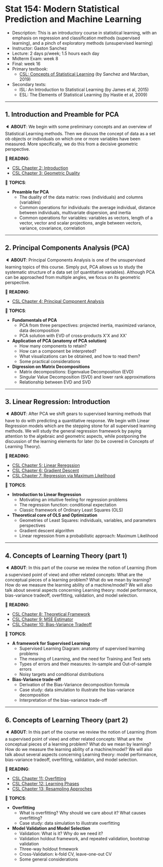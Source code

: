 # Stat 154: Modern Statistical Prediction and Machine Learning

- Description: This is an introductory course in statistical learning, with an emphasis on regression and classification methods (supervised learning), and a pinch of exploratory methods (unsupervised learning)
- Instructor: Gaston Sanchez
- Lecture: 2 days p/week; 1.5 hours each day
- Midterm Exam: week 8
- Final: week 16
- Primary textbook:
    + [CSL: Concepts of Statistical Learning](https://allmodelsarewrong.github.io/) (by Sanchez and Marzban, 2019)
- Secondary texts: 
    + ISL: An Introduction to Statistical Learning (by James et al, 2015)
    + ESL: The Elements of Statistical Learning (by Hastie et al, 2009)


-----

## 1. Introduction and Preamble for PCA

:speaker: __ABOUT__: We begin with some preliminary concepts and an overview of Statistical Learning methods. 
Then we discuss the concept of data as a set ob objects or individuals on which one or more variables have been 
measured. More specifically, we do this from a decisive geometric perspective.

:book: __READING__: 
- [CSL Chapter 2: Introduction](https://allmodelsarewrong.github.io/intro.html)
- [CSL Chapter 3: Geometric Duality](https://allmodelsarewrong.github.io/duality.html)

:speech_balloon: __TOPICS__:
+ __Preamble for PCA__
	- The duality of the data matrix: rows (individuals) and columns (variables)
	- Common operations for individuals: the average individual, distance between individuals, multivariate dispersion, and inertia
	- Common operations for variables: variables as vectors, length of a vector, vector and scalar projections, angle between vectors, variance, covariance, correlation


-----


## 2. Principal Components Analysis (PCA)

:speaker: __ABOUT__: Principal Components Analysis is one of the unsupervised learning topics of this course. 
Simply put, PCA allows us to study the systematic structure of a data set (of quantitative variables). 
Although PCA can be approached from multiple angles, we focus on its geometric perspective.

:book: __READING__: 
- [CSL Chapter 4: Principal Component Analysis](https://allmodelsarewrong.github.io/pca.html)

:speech_balloon: __TOPICS__:

+ __Fundamentals of PCA__
	- PCA from three perspectives: projected inertia, maximized variance, data decomposition
	- PCA solution with EVD of cross-products X'X and XX'
+ __Application of PCA (anatomy of PCA solution)__
	- How many components to retain? 
	- How can a component be interpreted?
	- What visualizations can be obtained, and how to read them?
	- Some practical considerations
+ __Digression on Matrix Decompositions__
	- Matrix decompositions: Eigenvalue Decomposition (EVD)
	- Singular Value Decomposition (SVD) and lower rank approximations
	- Relationship between EVD and SVD


-----

## 3. Linear Regression: Introduction

:speaker: __ABOUT__: After PCA we shift gears to supervised learning methods that have to do with predicting 
a quantitative response. We begin with Linear Regression models which are the stepping stone for all supervised 
learning methods. We will study the general regression framework by paying attention to the algebraic and 
geometric aspects, while postponing the discussion of the learning elements for later (to be covered in Concepts of Learning Theory).

:book: __READING__: 
- [CSL Chapter 5: Linear Reregssion](https://allmodelsarewrong.github.io/ols.html)
- [CSL Chapter 6: Gradient Descent](https://allmodelsarewrong.github.io/gradient.html)
- [CSL Chapter 7: Regression via Maximum Likelihood](https://allmodelsarewrong.github.io/olsml.html)

:speech_balloon: __TOPICS__:
- __Introduction to Linear Regression__
    + Motivating an intuitive feeling for regression problems
    + The regression function: conditional expectation
    + Classic framework of Ordinary Least Squares (OLS)
- __Theoretical core of OLS and Optimization__
    + Geometries of Least Squares: individuals, variables, and parameters perspectives
    + Gradient descent algorithm
    + Linear regression from a probabilistic approach: Maximum Likelihood


-----

## 4. Concepts of Learning Theory (part 1)

:speaker: __ABOUT__: In this part of the course we review the notion of Learning (from a supervised point of view) 
and other related concepts: What are the conceptual pieces of a learning problem? What do we mean by learning? 
How do we measure the learning ability of a machine/model? We will also talk about several aspects concerning 
Learning theory: model performance, bias-variance tradeoff, overfitting, validation, and model selection.

:book: __READING__: 
- [CSL Chapter 8: Theoretical Framework](https://allmodelsarewrong.github.io/learning.html)
- [CSL Chapter 9: MSE Estimator](https://allmodelsarewrong.github.io/mse.html)
- [CSL Chapter 10: Bias-Variance Tradeoff](https://allmodelsarewrong.github.io/biasvar.html)

:speech_balloon: __TOPICS__:
- __A framework for Supervised Learning__
    + Supervised Learning Diagram: anatomy of supervised learning problems
    + The meaning of Learning, and the need for Training and Test sets
    + Types of errors and their measures: In-sample and Out-of-sample errors
    + Noisy targets and conditional distributions
- __Bias-Variance trade-off__
    + Derivation of the Bias-Variance decomposition formula
    + Case study: data simulation to illustrate the bias-variance decomposition
    + Interpretation of the bias-variance trade-off


-----

## 6. Concepts of Learning Theory (part 2)

:speaker: __ABOUT__: In this part of the course we review the notion of Learning (from a supervised point of view) 
and other related concepts: What are the conceptual pieces of a learning problem? What do we mean by learning? 
How do we measure the learning ability of a machine/model? We will also talk about several aspects concerning 
Learning theory: model performance, bias-variance tradeoff, overfitting, validation, and model selection.

:book: __READING__: 
- [CSL Chapter 11: Overfitting](https://allmodelsarewrong.github.io/overfit.html)
- [CSL Chapter 12: Learning Phases](https://allmodelsarewrong.github.io/phases.html)
- [CSL Chapter 13: Resampling Approches](https://allmodelsarewrong.github.io/resampling.html)

:speech_balloon: __TOPICS__:
- __Overfitting__
    + What is overfitting? Why should we care about it? What causes overfitting?
    + Case study: data simulation to illustrate overfitting
- __Model Validation and Model Selection__
    + Validation: What is it? Why do we need it?
    + Validation holdout framework, and repeated validation, bootstrap validation
    + Three-way holdout frmework
    + Cross-Validation: k-fold CV, leave-one-out CV
    + Some general considerations
